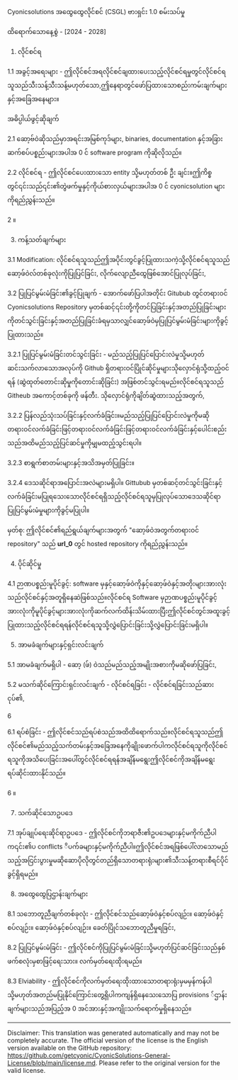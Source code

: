 Cyonicsolutions အထွေထွေလိုင်စင် (CSGL)
ဗားရှင်း 1.0 စမ်းသပ်မှု

ထိရောက်သောနေ့စွဲ - [2024 - 2028]

1. လိုင်စင်ရ

1.1 အခွင့်အရေးများ - ဤလိုင်စင်အရလိုင်စင်ချထားပေးသည့်လိုင်စင်ရမှုတွင်လိုင်စင်ရသူသည်သီးသန့်သီးသန့်မဟုတ်သော,ဤနေရာတွင်ဖော်ပြထားသောစည်းကမ်းချက်များနှင့်အခြေအနေများ။

အဓိပ္ပါယ်ဖွင့်ဆိုချက်

2.1 ဆော့ဗ်ဝဲဆိုသည်မှာအရင်းအမြစ်ကုဒ်များ, binaries, documentation နှင့်အခြားဆက်စပ်ပစ္စည်းများအပါအ 0 င် software program ကိုဆိုလိုသည်။

2.2 လိုင်စင်ရ - ဤလိုင်စင်ပေးထားသော entity သို့မဟုတ်တစ် ဦး ချင်း။ဤကိစ္စတွင်၎င်းသည်၎င်း၏တွဲဖက်မှုနှင့်ကိုယ်စားလှယ်များအပါအ 0 င် cyonicsolution များကိုရည်ညွှန်းသည်။

2 ။

3. ကန့်သတ်ချက်များ

3.1 Modification: လိုင်စင်ရသူသည်ဤအပိုင်းတွင်ခွင့်ပြုထားသကဲ့သို့လိုင်စင်ရသူသည်ဆော့ဖ်ဝဲလ်တစ်ခုလုံးကိုပြုပြင်ခြင်း, လိုက်လျောညီထွေဖြစ်အောင်ပြုလုပ်ခြင်း,

3.2 ပြုပြင်မွမ်းမံခြင်း၏ခွင့်ပြုချက် - အောက်ဖော်ပြပါအတိုင်း Gitubub တွင်တရားဝင် Cyonicsolutions Repository မှတစ်ဆင့်၎င်းတို့ကိုတင်ပြခြင်းနှင့်အတည်ပြုခြင်းများကိုတင်သွင်းခြင်းနှင့်အတည်ပြုခြင်းခံရမှသာလျှင်ဆော့ဖ်ဝဲမှပြုပြင်မွမ်းမံခြင်းများကိုခွင့်ပြုထားသည်။

3.2.1 ပြုပြင်မွမ်းမံခြင်းတင်သွင်းခြင်း - မည်သည့်ပြုပြင်ပြောင်းလဲမှုသို့မဟုတ်ဆင်းသက်လာသောအလုပ်ကို Github ရှိတရားဝင်ပြိုင်ဆိုင်မှုများသိုလှောင်ရုံသို့ထည့်ဝင်ရန် (ဆွဲထုတ်တောင်းဆိုမှုကိုတောင်းဆိုခြင်း) အဖြစ်တင်သွင်းရမည်။လိုင်စင်ရသူသည် Githeub အကောင့်တစ်ခုကို ဖန်တီး. သိုလှောင်ရုံကိုချိတ်ဆွဲထားသည့်အတွက်,

3.2.2 ပြန်လည်သုံးသပ်ခြင်းနှင့်လက်ခံခြင်း။မည်သည့်ပြုပြင်ပြောင်းလဲမှုကိုမဆိုတရားဝင်လက်ခံခြင်းဖြင့်တရားဝင်လက်ခံခြင်းဖြင့်တရားဝင်လက်ခံခြင်းနှင့်ပေါင်းစည်းသည်အထိမည်သည့်ပြင်ဆင်မှုကိုမျှမထည့်သွင်းရပါ။

3.2.3 စာရွက်စာတမ်းများနှင့်အသိအမှတ်ပြုခြင်း။

3.2.4 ဒေသဆိုင်ရာအပြောင်းအလဲများမရှိပါ။ Gittubub မှတစ်ဆင့်တင်သွင်းခြင်းနှင့်လက်ခံခြင်းမပြုရသေးသောလိုင်စင်ရရှိသည့်လိုင်စင်ရသူမှပြုလုပ်သောဒေသဆိုင်ရာပြုပြင်မွမ်းမံမှုများကိုခွင့်မပြုပါ။

မှတ်စု: ဤလိုင်စင်၏ရည်ရွယ်ချက်များအတွက် "ဆော့ဖ်ဝဲအတွက်တရားဝင် repository" သည် __url_0__ တွင် hosted repository ကိုရည်ညွှန်းသည်။

4. ပိုင်ဆိုင်မှု

4.1 ဉာဏပစ္စည်းမူပိုင်ခွင့်: software မှနှင့်ဆော့ဖ်ဝဲကိုနှင့်ဆော့ဖ်ဝဲနှင့်အတိုးများအားလုံးသည်လိုင်စင်နှင့်အတူရှိနေဆဲဖြစ်သည်။လိုင်စင်ရ Software မှဉာဏပစ္စည်းမူပိုင်ခွင့်အားလုံးကိုမူပိုင်ခွင့်များအားလုံးကိုဆက်လက်ထိန်းသိမ်းထားပြီးဤလိုင်စင်တွင်အထူးခွင့်ပြုထားသည့်လိုင်စင်ရရန်လိုင်စင်ရသူသို့လွှဲပြောင်းခြင်းသို့လွှဲပြောင်းခြင်းမရှိပါ။

5. အာမခံချက်များနှင့်ရှင်းလင်းချက်

5.1 အာမခံချက်မရှိပါ - ဆော့ (ဖ်) ဝဲသည်မည်သည့်အမျိုးအစားကိုမဆိုဖော်ပြခြင်း,

5.2 မသက်ဆိုင်ကြောင်းရှင်းလင်းချက် - လိုင်စင်ရခြင်း - လိုင်စင်ရခြင်းသည်ဆားငုပ်၏,

6

6.1 ရပ်စဲခြင်း - ဤလိုင်စင်သည်ရပ်စဲသည်အထိထိရောက်သည်။လိုင်စင်ရသူသည်ဤလိုင်စင်၏မည်သည့်သက်တမ်းနှင့်အခြေအနေကိုချိုးဖောက်ပါကလိုင်စင်ရသူကိုလိုင်စင်ရသူကိုအသိပေးခြင်းအပေါ်တွင်လိုင်စင်ရရန်အချိန်မရွေးဤလိုင်စင်ကိုအချိန်မရွေးရပ်ဆိုင်းထားနိုင်သည်။

6 ။

7. သက်ဆိုင်သောဥပဒေ

7.1 အုပ်ချုပ်ရေးဆိုင်ရာဥပဒေ - ဤလိုင်စင်ကိုဘရာဇီး၏ဥပဒေများနှင့်မကိုက်ညီပါက၎င်း၏ပ conflicts ိပက်ခများနှင့်မကိုက်ညီပါ။ဤလိုင်စင်အရဖြစ်ပေါ်လာသောမည်သည့်အငြင်းပွားမှုမဆိုဆောပိုလိုတွင်တည်ရှိသောတရားရုံးများ၏သီးသန့်တရားစီရင်ပိုင်ခွင့်ရှိရမည်။

8. အထွေထွေပြဌာန်းချက်များ

8.1 သဘောတူညီချက်တစ်ခုလုံး - ဤလိုင်စင်သည်ဆော့ဖ်ဝဲနှင့်စပ်လျဉ်း။ ဆော့ဖ်ဝဲနှင့်စပ်လျဉ်း။ ဆော့ဖ်ဝဲနှင့်စပ်လျဉ်း။ ခေတ်ပြိုင်သဘောတူညီမှုရခြင်း,

8.2 ပြုပြင်မွမ်းမံခြင်း - ဤလိုင်စင်ကိုပြုပြင်မွမ်းမံခြင်းသို့မဟုတ်ပြင်ဆင်ခြင်းသည်နှစ်ဖက်စလုံးမှစာဖြင့်ရေးသား။ လက်မှတ်ရေးထိုးရမည်။

8.3 Elviability - ဤလိုင်စင်ကိုလက်မှတ်ရေးထိုးထားသောတရားရုံးမှမမှန်ကန်ပါသို့မဟုတ်အတည်မပြုနိုင်ကြောင်းတွေ့ရှိပါကကျန်ရှိနေသေးသောပြ provisions ်ဌာန်းချက်များသည်အပြည့်အ 0 အင်အားနှင့်အကျိုးသက်ရောက်မှုရှိနေသည်။

---
Disclaimer: This translation was generated automatically and may not be completely accurate. The official version of the license is the English version available on the GitHub repository: https://github.com/getcyonic/CyonicSolutions-General-License/blob/main/license.md. Please refer to the original version for the valid license.
